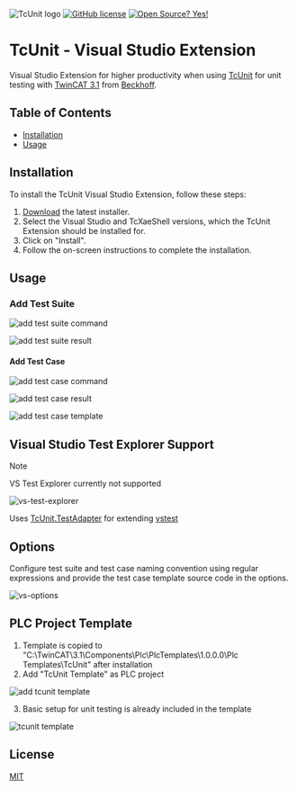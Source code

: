 ![TcUnit logo](https://github.com/philippleidig/TcUnit-VsExtension/blob/main/assets/TcUnit.png)
[![GitHub license](https://img.shields.io/github/license/Naereen/StrapDown.js.svg)](https://github.com/philippleidig/TcUnit-VsExtension/blob/main/LICENSE)
[![Open Source? Yes!](https://badgen.net/badge/Open%20Source%20%3F/Yes%21/blue?icon=github)](https://github.com/philippleidig/TcUnit-VsExtension)

# TcUnit - Visual Studio Extension
Visual Studio Extension for higher productivity when using [TcUnit](https://github.com/tcunit/TcUnit) for unit testing with [TwinCAT 3.1](https://www.beckhoff.com/twincat3/) from [Beckhoff](https://www.beckhoff.com).

## Table of Contents

- [Installation](#installation)
- [Usage](#usage)

## Installation

To install the TcUnit Visual Studio Extension, follow these steps:

1. [Download](https://github.com/philippleidig/TcUnit-VsExtension/releases/latest) the latest installer.
3. Select the Visual Studio and TcXaeShell versions, which the TcUnit Extension should be installed for.
4. Click on "Install".
5. Follow the on-screen instructions to complete the installation.

## Usage

### Add Test Suite

![add test suite command](./assets/images/add-test-suite-command.png)

![add test suite result](./assets/images/add-test-suite-result.png)

#### Add Test Case

![add test case command](./assets/images/add-test-case-command.png)

![add test case result](./assets/images/add-test-case-result.png)

![add test case template](./assets/images/add-test-case-template.png)

## Visual Studio Test Explorer Support

> [!NOTE]  
> VS Test Explorer currently not supported

![vs-test-explorer](/assets/images/vs-test-explorer.png)

Uses [TcUnit.TestAdapter](https://github.com/philippleidig/TcUnit-VsTestAdapter) for extending [vstest](https://github.com/microsoft/vstest)

## Options

Configure test suite and test case naming convention using regular expressions and provide the test case template source code in the options.

![vs-options](/assets/images/vs-options.png)

## PLC Project Template

1. Template is copied to "C:\TwinCAT\3.1\Components\Plc\PlcTemplates\1.0.0.0\Plc Templates\TcUnit" after installation
2. Add "TcUnit Template" as PLC project

![add tcunit template](./assets/images/add-tcunit-plc-template.png)

3. Basic setup for unit testing is already included in the template

![tcunit template](./assets/images/tcunit-plc-template.png)

## License
[MIT](./LICENSE.MD)